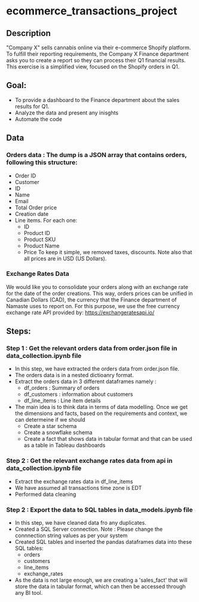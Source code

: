 # ecommerce_transactions_project

## Description
"Company X" sells cannabis online via their e-commerce Shopify platform. To fulfill their reporting requirements, the Company X Finance department asks you to create a report so they can process their Q1 financial results. This exercise is a simplified view, focused on the Shopify orders in Q1.

## Goal: 
* To provide a dashboard to the Finance department about the sales results for Q1.
* Analyze the data and present any inisghts
* Automate the code

## Data
### Orders data : The dump is a JSON array that contains orders, following this structure:

* Order ID
* Customer
* ID
* Name
* Email
* Total Order price
* Creation date
* Line items. For each one:
  * ID
  * Product ID
  * Product SKU
  * Product Name
  * Price
To keep it simple, we removed taxes, discounts. Note also that all prices are in USD (US Dollars).

### Exchange Rates Data 
We would like you to consolidate your orders along with an exchange rate for the date of the order creations. This way, orders prices can be unified in Canadian Dollars (CAD), the currency that the Finance department of Namaste uses to report on.
For this purpose, we use the free currency exchange rate API provided by: https://exchangeratesapi.io/

## Steps:

### Step 1 : Get the relevant orders data from order.json file in data_collection.ipynb file
* In this step, we have extracted the orders data from order.json file.
* The orders data is in a nested dictioanry format.
* Extract the orders data in 3 different dataframes namely :
  * df_orders : Summary of orders
  * df_customers : information about customers
  * df_line_items : Line item details
* The main idea is to think data in terms of data modelling. Once we get the dimensions and facts, based on the requirements and context, we can determeine if we should 
  * Create a star schema
  * Create a snowflake schema
  * Create a fact that shows data in tabular format and that can be used as a table in Tableau dashboards

### Step 2 : Get the relevant exchange rates data from api in data_collection.ipynb file
* Extract the exchange rates data in df_line_items 
* We have assumed all transactions time zone is EDT
* Performed data cleaning

### Step 2 : Export the data to SQL tables in data_models.ipynb file
* In this step, we have cleaned data fro any duplicates.
* Created a SQL Server connection. Note : Please change the connnection string values as per your system
* Created SQL tables and inserted the pandas dataframes data into these SQL tables:
  * orders
  * customers
  * line_items
  * exchange_rates
* As the data is not large enough, we are creating a 'sales_fact' that will store the data in tabular format, which can then be accessed through any BI tool. 

 
